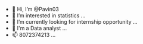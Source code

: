 - 👋 Hi, I’m @Pavin03
- 👀 I’m interested in statistics ...
- 🌱 I’m currently looking for internship opportunity ...
- 💞️ I'm a Data analyst ...
- 📫 8072374213 ...

<!---
Pavin03/Pavin03 is a ✨ special ✨ repository because its `README.md` (this file) appears on your GitHub profile.
You can click the Preview link to take a look at your changes.
--->
